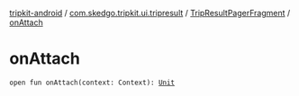 [tripkit-android](../../index.md) / [com.skedgo.tripkit.ui.tripresult](../index.md) / [TripResultPagerFragment](index.md) / [onAttach](./on-attach.md)

# onAttach

`open fun onAttach(context: Context): `[`Unit`](https://kotlinlang.org/api/latest/jvm/stdlib/kotlin/-unit/index.html)